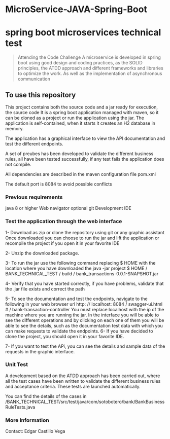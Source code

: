 # MicroService-JAVA-Spring-Boot
# spring boot microservices technical test

> Attending the Code Challenge
> A microservice is developed in spring boot using good design and coding practices,
> as the SOLID principles, the ATDD approach and different frameworks and libraries to optimize the work.
> As well as the implementation of asynchronous communication

## To use this repository
This project contains both the source code and a jar ready for execution, the source code
It is a spring boot application managed with maven, so it can be cloned as a project or run the application using the jar.
The application is self-contained, when it starts it creates an H2 database in memory.

The application has a graphical interface to view the API documentation and test the different endpoints.

A set of preubes has been developed to validate the different business rules,
all have been tested successfully, if any test fails the application does not compile.

All dependencies are described in the maven configuration file pom.xml

The default port is 8084 to avoid possible conflicts

### Previous requirements
java 8 or higher
Web navigator
optional
git
Development IDE

### Test the application through the web interface
1- Download as zip or clone the repository using git or any graphic assistant
   Once downloaded you can choose to run the jar and lift the application or recompile the project if you open it in your favorite IDE
   
2- Unzip the downloaded package.

3- To run the jar use the following command replacing $ HOME with the location where you have downloaded the java -jar project $ HOME / BANK_TECHNICAL_TEST / build / bank_transactions-0.0.1-SNAPSHOT.jar

4- Verify that you have started correctly, if you have problems, validate that the .jar file exists and correct the path

5- To see the documentation and test the endpoints, navigate to the following in your web browser url http: // localhost: 8084 / swagger-ui.html # / bank-transaction-controller
   You must replace localhost with the ip of the machine where you are running the jar.
   In the interface you will be able to see the different operations and by clicking on each one of them you will be able to see the details, such as the documentation
   test data with which you can make requests to validate the endpoints.
6- If you have decided to clone the project, you should open it in your favorite IDE.

7- If you want to test the APi, you can see the details and sample data of the requests in the graphic interface.


### Unit Test
A development based on the ATDD approach has been carried out, where all the test cases have been written to validate the different
business rules and acceptance criteria.
These tests are launched automatically.

You can find the details of the cases in /BANK_TECHNICAL_TEST/src/test/java/com/sotobotero/bank/BankBusinessRuleTests.java

### More Information
Contact:
Edgar Castillo Vega
